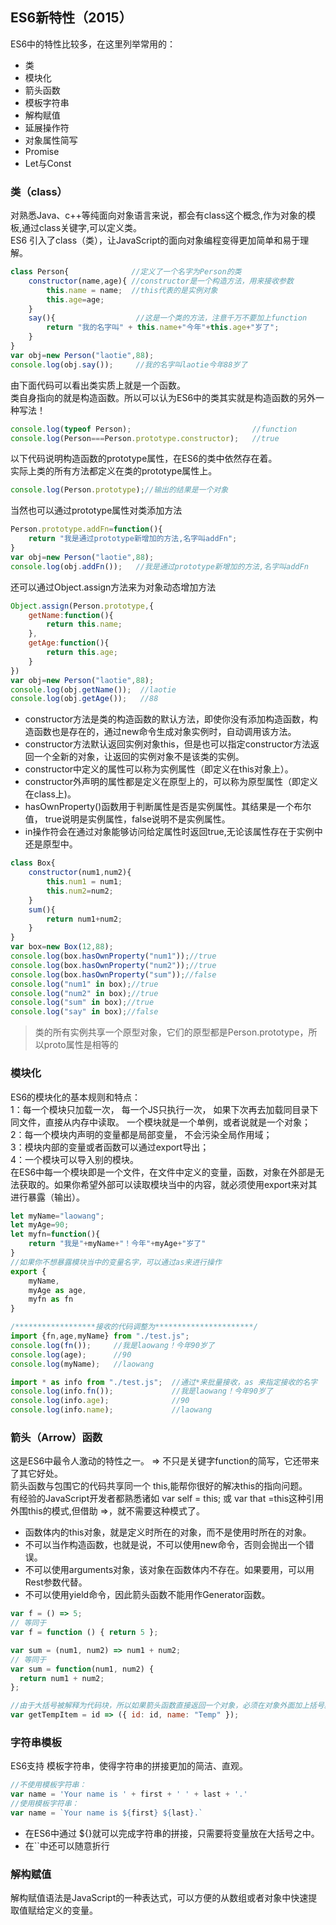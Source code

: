 ## ES6新特性（2015）
ES6中的特性比较多，在这里列举常用的：
* 类
* 模块化
* 箭头函数
* 模板字符串
* 解构赋值
* 延展操作符
* 对象属性简写
* Promise
* Let与Const

### 类（class）

对熟悉Java、c++等纯面向对象语言来说，都会有class这个概念,作为对象的模板,通过class关键字,可以定义类。  
ES6 引入了class（类），让JavaScript的面向对象编程变得更加简单和易于理解。  
```javascript
class Person{              //定义了一个名字为Person的类
    constructor(name,age){ //constructor是一个构造方法，用来接收参数
        this.name = name;  //this代表的是实例对象
        this.age=age;
    }
    say(){                  //这是一个类的方法，注意千万不要加上function
        return "我的名字叫" + this.name+"今年"+this.age+"岁了";
    }
}
var obj=new Person("laotie",88);
console.log(obj.say());     //我的名字叫laotie今年88岁了
```

由下面代码可以看出类实质上就是一个函数。  
类自身指向的就是构造函数。所以可以认为ES6中的类其实就是构造函数的另外一种写法！  
```javascript
console.log(typeof Person);                           //function
console.log(Person===Person.prototype.constructor);   //true
```
以下代码说明构造函数的prototype属性，在ES6的类中依然存在着。  
实际上类的所有方法都定义在类的prototype属性上。  
```javascript
console.log(Person.prototype);//输出的结果是一个对象
```
当然也可以通过prototype属性对类添加方法
```javascript
Person.prototype.addFn=function(){
    return "我是通过prototype新增加的方法,名字叫addFn";
}
var obj=new Person("laotie",88);
console.log(obj.addFn());   //我是通过prototype新增加的方法,名字叫addFn
```
还可以通过Object.assign方法来为对象动态增加方法
```javascript
Object.assign(Person.prototype,{
    getName:function(){
        return this.name;
    },
    getAge:function(){
        return this.age;
    }
})
var obj=new Person("laotie",88);
console.log(obj.getName());  //laotie
console.log(obj.getAge());   //88
```
* constructor方法是类的构造函数的默认方法，即使你没有添加构造函数，构造函数也是存在的，通过new命令生成对象实例时，自动调用该方法。  
* constructor方法默认返回实例对象this，但是也可以指定constructor方法返回一个全新的对象，让返回的实例对象不是该类的实例。
* constructor中定义的属性可以称为实例属性（即定义在this对象上）。
* constructor外声明的属性都是定义在原型上的，可以称为原型属性（即定义在class上)。
* hasOwnProperty()函数用于判断属性是否是实例属性。其结果是一个布尔值， true说明是实例属性，false说明不是实例属性。
* in操作符会在通过对象能够访问给定属性时返回true,无论该属性存在于实例中还是原型中。
```javascript
class Box{
    constructor(num1,num2){
        this.num1 = num1;
        this.num2=num2;
    }
    sum(){
        return num1+num2;
    }
}
var box=new Box(12,88);
console.log(box.hasOwnProperty("num1"));//true
console.log(box.hasOwnProperty("num2"));//true
console.log(box.hasOwnProperty("sum"));//false
console.log("num1" in box);//true
console.log("num2" in box);//true
console.log("sum" in box);//true
console.log("say" in box);//false
```
>类的所有实例共享一个原型对象，它们的原型都是Person.prototype，所以proto属性是相等的

### 模块化
ES6的模块化的基本规则和特点：  
1：每一个模块只加载一次， 每一个JS只执行一次， 如果下次再去加载同目录下同文件，直接从内存中读取。 一个模块就是一个单例，或者说就是一个对象；  
2：每一个模块内声明的变量都是局部变量， 不会污染全局作用域；  
3：模块内部的变量或者函数可以通过export导出；  
4：一个模块可以导入别的模块。  
在ES6中每一个模块即是一个文件，在文件中定义的变量，函数，对象在外部是无法获取的。如果你希望外部可以读取模块当中的内容，就必须使用export来对其进行暴露（输出）。
```javascript
let myName="laowang";
let myAge=90;
let myfn=function(){
    return "我是"+myName+"！今年"+myAge+"岁了"
}
//如果你不想暴露模块当中的变量名字，可以通过as来进行操作
export {
    myName,
    myAge as age,
    myfn as fn
}

/******************接收的代码调整为**********************/
import {fn,age,myName} from "./test.js";
console.log(fn());     //我是laowang！今年90岁了
console.log(age);      //90
console.log(myName);   //laowang

import * as info from "./test.js";  //通过*来批量接收，as 来指定接收的名字
console.log(info.fn());             //我是laowang！今年90岁了
console.log(info.age);              //90
console.log(info.name);             //laowang
```
### 箭头（Arrow）函数
这是ES6中最令人激动的特性之一。 => 不只是关键字function的简写，它还带来了其它好处。  
箭头函数与包围它的代码共享同一个 this,能帮你很好的解决this的指向问题。  
有经验的JavaScript开发者都熟悉诸如 var self = this; 或 var that =this这种引用外围this的模式,但借助 =>，就不需要这种模式了。  
* 函数体内的this对象，就是定义时所在的对象，而不是使用时所在的对象。
* 不可以当作构造函数，也就是说，不可以使用new命令，否则会抛出一个错误。
* 不可以使用arguments对象，该对象在函数体内不存在。如果要用，可以用Rest参数代替。
* 不可以使用yield命令，因此箭头函数不能用作Generator函数。
```javascript
var f = () => 5;
// 等同于
var f = function () { return 5 };

var sum = (num1, num2) => num1 + num2;
// 等同于
var sum = function(num1, num2) {
  return num1 + num2;
};

//由于大括号被解释为代码块，所以如果箭头函数直接返回一个对象，必须在对象外面加上括号。
var getTempItem = id => ({ id: id, name: "Temp" });
```

### 字符串模板
ES6支持 模板字符串，使得字符串的拼接更加的简洁、直观。
```javascript
//不使用模板字符串：
var name = 'Your name is ' + first + ' ' + last + '.'
//使用模板字符串：
var name = `Your name is ${first} ${last}.`
```
* 在ES6中通过 ${}就可以完成字符串的拼接，只需要将变量放在大括号之中。
* 在``中还可以随意折行

### 解构赋值
解构赋值语法是JavaScript的一种表达式，可以方便的从数组或者对象中快速提取值赋给定义的变量。
